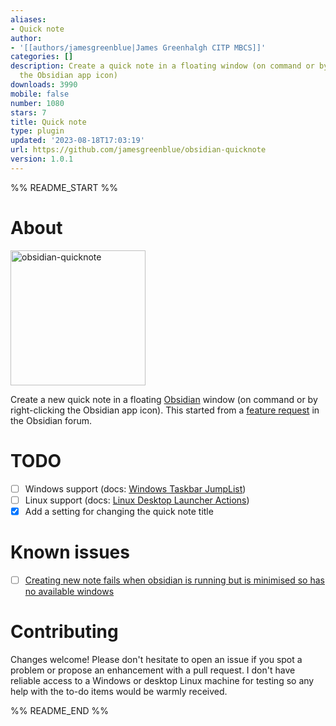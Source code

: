 ```yaml
---
aliases:
- Quick note
author:
- '[[authors/jamesgreenblue|James Greenhalgh CITP MBCS]]'
categories: []
description: Create a quick note in a floating window (on command or by right-clicking
  the Obsidian app icon)
downloads: 3990
mobile: false
number: 1080
stars: 7
title: Quick note
type: plugin
updated: '2023-08-18T17:03:19'
url: https://github.com/jamesgreenblue/obsidian-quicknote
version: 1.0.1
---
```


%% README_START %%

# About
<img width="216" alt="obsidian-quicknote" src="https://github.com/jamesgreenblue/obsidian-quicknote/assets/6577312/6b5b1bc7-e8e5-4e05-ba80-9f0318193947">

Create a new quick note in a floating [Obsidian](https://obsidian.md) window (on command or by right-clicking the Obsidian app icon). This started from a [feature request](https://forum.obsidian.md/t/create-new-note-from-right-clicking-app-icon/63210) in the Obsidian forum.

# TODO
- [ ] Windows support (docs: [Windows Taskbar JumpList](https://www.electronjs.org/docs/latest/tutorial/windows-taskbar))
- [ ] Linux support (docs: [Linux Desktop Launcher Actions](https://www.electronjs.org/docs/latest/tutorial/linux-desktop-actions))
- [x] Add a setting for changing the quick note title

# Known issues

- [ ] [Creating new note fails when obsidian is running but is minimised so has no available windows](https://forum.obsidian.md/t/macos-creating-new-note-fails-when-obsidian-is-running-but-minimized-closed/51597)

# Contributing

Changes welcome! Please don't hesitate to open an issue if you spot a problem or propose an enhancement with a pull request. I don't have reliable access to a Windows or desktop Linux machine for testing so any help with the to-do items would be warmly received.


%% README_END %%